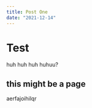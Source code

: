 ```yaml
---
title: Post One
date: "2021-12-14"
---
```


# Test

huh huh huh huhuu?

## this might be a page

aerfajoihilqr
